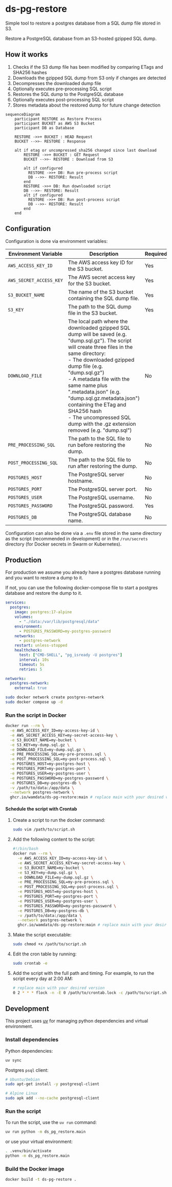 # ds-pg-restore

Simple tool to restore a postgres database from a SQL dump file stored in S3.

Restore a PostgreSQL database from an S3-hosted gzipped SQL dump.

## How it works

1. Checks if the S3 dump file has been modified by comparing ETags and SHA256
   hashes
2. Downloads the gzipped SQL dump from S3 only if changes are detected
3. Decompresses the downloaded dump file
4. Optionally executes pre-processing SQL script
5. Restores the SQL dump to the PostgreSQL database
6. Optionally executes post-processing SQL script
7. Stores metadata about the restored dump for future change detection

```mermaid
sequenceDiagram
    participant RESTORE as Restore Process
    participant BUCKET as AWS S3 Bucket
    participant DB as Database
    
    RESTORE ->>+ BUCKET : HEAD Request
    BUCKET -->>- RESTORE : Response
        
    alt if etag or uncompressed_sha256 changed since last download
        RESTORE ->>+ BUCKET : GET Request
        BUCKET -->>- RESTORE : Download from S3
        
        alt if configured
          RESTORE ->>+ DB: Run pre-process script
          DB -->>- RESTORE: Result
        end
        RESTORE ->>+ DB: Run downloaded script
        DB -->>- RESTORE: Result
        alt if configured
          RESTORE ->>+ DB: Run post-process script
          DB -->>- RESTORE: Result
        end
    end
```

## Configuration

Configuration is done via environment variables:

| Environment Variable | Description | Required | Default Value |
|---------------------|-------------|----------|---------------|
| `AWS_ACCESS_KEY_ID` | The AWS access key ID for the S3 bucket. | Yes | - |
| `AWS_SECRET_ACCESS_KEY` | The AWS secret access key for the S3 bucket. | Yes | - |
| `S3_BUCKET_NAME` | The name of the S3 bucket containing the SQL dump file. | Yes | - |
| `S3_KEY` | The path to the SQL dump file in the S3 bucket. | Yes | - |
| `DOWNLOAD_FILE` | The local path where the downloaded gzipped SQL dump will be saved (e.g. "dump.sql.gz"). The script will create three files in the same directory:<br>- The downloaded gzipped dump file (e.g. "dump.sql.gz")<br>- A metadata file with the same name plus ".metadata.json" (e.g. "dump.sql.gz.metadata.json") containing the ETag and SHA256 hash<br>- The uncompressed SQL dump with the .gz extension removed (e.g. "dump.sql") | No | `./data/dl/s3_file.sql.gz` |
| `PRE_PROCESSING_SQL` | The path to the SQL file to run before restoring the dump. | No | - |
| `POST_PROCESSING_SQL` | The path to the SQL file to run after restoring the dump. | No | - |
| `POSTGRES_HOST` | The PostgreSQL server hostname. | No | `localhost` |
| `POSTGRES_PORT` | The PostgreSQL server port. | No | `5432` |
| `POSTGRES_USER` | The PostgreSQL username. | No | `postgres` |
| `POSTGRES_PASSWORD` | The PostgreSQL password. | Yes | - |
| `POSTGRES_DB` | The PostgreSQL database name. | No | `postgres` |

Configuration can also be done via a `.env` file stored in the same directory as
the script (recommended in development) or in the `/run/secrets` directory (for
Docker secrets in Swarm or Kubernetes).

## Production

For production we assume you already have a postgres database running and
you want to restore a dump to it.

If not, you can use the following docker-compose file to start a postgres
database and restore the dump to it.

```yaml
services:
  postgres:
    image: postgres:17-alpine
    volumes:
      - "./data:/var/lib/postgresql/data"
    environment:
      - POSTGRES_PASSWORD=my-postgres-password
    networks:
      - postgres-network
    restart: unless-stopped
    healthcheck:
      test: ["CMD-SHELL", "pg_isready -U postgres"]
      interval: 10s
      timeout: 5s
      retries: 5

networks:
  postgres-network:
    external: true
```

```sh
sudo docker network create postgres-network
sudo docker compose up -d
```

### Run the script in Docker

```sh
docker run --rm \
  -e AWS_ACCESS_KEY_ID=my-access-key-id \
  -e AWS_SECRET_ACCESS_KEY=my-secret-access-key \
  -e S3_BUCKET_NAME=my-bucket \
  -e S3_KEY=my-dump.sql.gz \
  -e DOWNLOAD_FILE=my-dump.sql.gz \
  -e PRE_PROCESSING_SQL=my-pre-process.sql \
  -e POST_PROCESSING_SQL=my-post-process.sql \
  -e POSTGRES_HOST=my-postgres-host \
  -e POSTGRES_PORT=my-postgres-port \
  -e POSTGRES_USER=my-postgres-user \
  -e POSTGRES_PASSWORD=my-postgres-password \
  -e POSTGRES_DB=my-postgres-db \
  -v /path/to/data:/app/data \
  --network postgres-network \
  ghcr.io/wamdata/ds-pg-restore:main # replace main with your desired version
```

#### Schedule the script with Crontab

1. Create a script to run the docker command:

   ```sh
   sudo vim /path/to/script.sh
   ```

1. Add the following content to the script:

   ```sh
   #!/bin/bash
   docker run --rm \
     -e AWS_ACCESS_KEY_ID=my-access-key-id \
     -e AWS_SECRET_ACCESS_KEY=my-secret-access-key \
     -e S3_BUCKET_NAME=my-bucket \
     -e S3_KEY=my-dump.sql.gz \
     -e DOWNLOAD_FILE=my-dump.sql.gz \
     -e PRE_PROCESSING_SQL=my-pre-process.sql \
     -e POST_PROCESSING_SQL=my-post-process.sql \
     -e POSTGRES_HOST=my-postgres-host \
     -e POSTGRES_PORT=my-postgres-port \
     -e POSTGRES_USER=my-postgres-user \
     -e POSTGRES_PASSWORD=my-postgres-password \
     -e POSTGRES_DB=my-postgres-db \
     -v /path/to/data:/app/data \
     --network postgres-network \
     ghcr.io/wamdata/ds-pg-restore:main # replace main with your desired version
   ```

1. Make the script executable:

   ```sh
   sudo chmod +x /path/to/script.sh
   ```

1. Edit the cron table by running:

   ```sh
   sudo crontab -e
   ```

1. Add the script with the full path and timing. For example, to run the script every day at 2:00 AM:

   ```sh
   # replace main with your desired version
   0 2 * * * flock -n -E 0 /path/to/crontab.lock -c /path/to/script.sh >> /path/to/script.log 2>&1
   ```

## Development

This project uses [uv](https://docs.astral.sh/uv/) for managing python
dependencies and virtual environment.

### Install dependencies

Python dependencies:

```sh
uv sync
```

Postgres `psql` client:

```sh
# Ubuntu/Debian
sudo apt-get install -y postgresql-client

# Alpine Linux
sudo apk add --no-cache postgresql-client
```

### Run the script

To run the script, use the `uv run` command:

```sh
uv run python -m ds_pg_restore.main
```

or use your virtual environment:

```sh
. .venv/bin/activate
python -m ds_pg_restore.main
```

### Build the Docker image

```sh
docker build -t ds-pg-restore .
```
